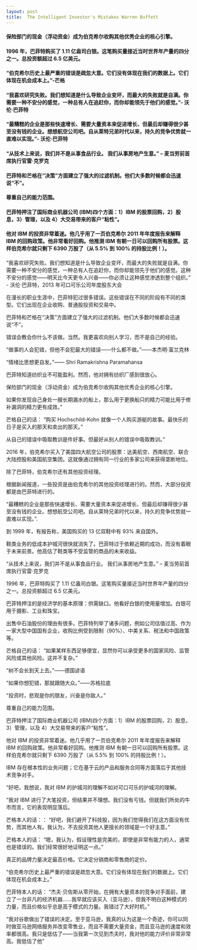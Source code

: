 ```yaml
---
layout: post
title:  The Intelligent Investor's Mistakes Warren Buffett
---
```

#### 保险部门的现金（浮动资金）成为伯克希尔收购其他优秀企业的核心引擎。
#### 1996 年，巴菲特购买了 1.11 亿盎司白银。这笔购买量接近当时世界年产量的四分之一。总投资额超过 6.5 亿美元。
#### “伯克希尔历史上最严重的错误是疏忽大意。它们没有体现在我们的数据上。它们体现在机会成本上。”-芒格
#### “我喜欢研究失败。我们想知道是什么导致企业变坏，而最大的失败就是自满。你需要一种不安分的感觉，一种总有人在追赶你，而你却能领先于他们的感觉。”- 沃伦·巴菲特
#### “最糟糕的企业是那些快速增长、需要大量资本来促进增长、但最后却赚得很少甚至没有钱的企业。想想航空公司吧。自从莱特兄弟时代以来，持久的竞争优势就一直难以实现。”- 沃伦·巴菲特
#### “从技术上来说，我们并不是从事食品行业。 我们从事房地产生意。” – 麦当劳前首席执行官雷·克罗克
#### 巴菲特和芒格在“决策”方面建立了强大的过滤机制。他们大多数时候都会迅速说“不”。
#### 尊重自己的能力范围。
#### 巴菲特押注了国际商业机器公司 (IBM)四个方面：1）IBM 的股票回购，2）股息，3）管理，以及 4）大交易带来的客户“粘性”。
#### 他对 IBM 的投资非常着迷。他几乎用了一页伯克希尔 2011 年年度报告来解释 IBM 的回购政策。他非常看好回购。他推测 IBM 有朝一日可以回购所有股票。这样伯克希尔就只剩下 6390 万股了（从 5.5% 到 100% 的持股比例！）。
<!-- more -->
“我喜欢研究失败。我们想知道是什么导致企业变坏，而最大的失败就是自满。你需要一种不安分的感觉，一种总有人在追赶你，而你却能领先于他们的感觉。这种不安分的感觉——明天比今天更令人兴奋——你必须让这种感觉渗透到整个组织。” - 沃伦·巴菲特，2013 年可口可乐公司年度股东大会

在漫长的职业生涯中，巴菲特犯过很多错误。这些错误在不同的阶段有不同的类型。它们出现在企业收购、普通股投资和交易中。

巴菲特和芒格在“决策”方面建立了强大的过滤机制。他们大多数时候都会迅速说“不”。

错误会教会你什么不该做。当然。我更喜欢向别人学习，而不是自己的经验。

“做事的人会犯错，但他不会犯最大的错误——什么都不做。”——本杰明·富兰克林

“情绪比思想更自发。”—— Shri Ramakrishna Paramahansa

巴菲特知道纺织业不可能盈利。然而，他对拥有纺织厂感到很放心。

保险部门的现金（浮动资金）成为伯克希尔收购其他优秀企业的核心引擎。

如果你发现自己身处一艘长期漏水的船上，那么用于更换船只的精力可能比用于修补漏洞的精力更有成效。”

芒格自己的话： “购买 Hochschild-Kohn 就像一个人购买游艇的故事。最快乐的日子是买入的那天和卖出的那天。”

从自己的错误中吸取教训是件好事。但最好从别人的错误中吸取教训。”

2016 年，伯克希尔买入了美国四大航空公司的股票：达美航空、西南航空、联合大陆控股和美国航空集团。这就像通过拥有同一行业的多家公司来获得垄断地位。

除了巴菲特，伯克希尔还有其他投资经理。

根据新闻报道，一些投资是由伯克希尔的其他投资经理进行的。然而，大部分投资都是由巴菲特进行的。

“最糟糕的企业是那些快速增长、需要大量资本来促进增长、但最后却赚得很少甚至没有钱的企业。想想航空公司吧。自从莱特兄弟时代以来，持久的竞争优势就一直难以实现。”.

到 1999 年，有报告称，美国购买的 13 亿双鞋中有 93% 来自国外。

鞋类业务的低成本护城河很快就消失了。巴菲特过于依赖近期的成功，而没有着眼于未来前景。他高估了鞋类等不受监管的商品的未来收益。

“从技术上来说，我们并不是从事食品行业。 我们从事房地产生意。” – 麦当劳前首席执行官雷·克罗克

1996 年，巴菲特购买了 1.11 亿盎司白银。这笔购买量接近当时世界年产量的四分之一。总投资额超过 6.5 亿美元。

巴菲特押注的是经济学的基本原理：供需缺口。他看好白银的使用量增加。白银可用于摄影、工业和珠宝。

出售中石油股份的理由有很多。巴菲特列举了诸多问题，例如公司估值过高、作为一家大型中国国有企业，收购比例受到限制（90%）、中美关系、税法和中国政策等。

芒格自己的话： “如果某样东西足够便宜，显然你可以承受更多的国家风险、监管风险或其他风险。这并不复杂。”

“树不会长到天上去。”——德国谚语

“如果你想犯错，那就跟随大众。”——苏格拉底

“投资时，悲观是你的朋友，兴奋是你敌人。”

尊重自己的能力范围。

巴菲特押注了国际商业机器公司 (IBM)四个方面：1）IBM 的股票回购，2）股息，3）管理，以及 4）大交易带来的客户“粘性”。

他对 IBM 的投资非常着迷。他几乎用了一页伯克希尔 2011 年年度报告来解释 IBM 的回购政策。他非常看好回购。他推测 IBM 有朝一日可以回购所有股票。这样伯克希尔就只剩下 6390 万股了（从 5.5% 到 100% 的持股比例！）。

IBM 存在根本性的业务问题；它在基于云的产品和服务合同等方面落后于其他技术竞争对手。

“好吧，我想说，我对 IBM 的护城河的理解不如对可口可乐的护城河的理解。

“我对 IBM 进行了大笔投资，但结果并不理想。我们没有亏钱。但就我们所处的牛市而言，它的表现明显落后。

芒格本人的话：： “好吧，我们避开了科技股，因为我们觉得我们在这方面没有优势，而其他人有。我认为，不去投资其他人更擅长的领域是一个好主意。”

芒格本人的话： “嗯，我认为，假设理性是完美的，即使是非常有能力的人，通常也是错误的。我们经常很好地证明这一点。”

真正的品牌力量决定最高价格。它决定分销商和零售商的定价。

“伯克希尔历史上最严重的错误是疏忽大意。它们没有体现在我们的数据上。它们体现在机会成本上。”

巴菲特本人的话： “杰夫·贝佐斯从零开始，在拥有大量资本的竞争对手面前，建立了一台非凡的经济机器……我早就应该买入（亚马逊），但我不明白这种模式的力量，而且价格似乎总是高于模式的力量。我错过了大好时机，”

“我对谷歌做出了错误的决定。至于亚马逊，我真的认为这是一个奇迹，你可以同时做亚马逊网络服务并改变零售业，而且不需要大量资金，而且亚马逊的速度和效率都很高。我只是低估了——当我第一次见到杰夫时，我对他的能力评价非常非常高。我低估了他”